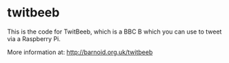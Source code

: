 twitbeeb
========

This is the code for TwitBeeb, which is a BBC B which you can use to tweet via a Raspberry Pi.

More information at:
http://barnoid.org.uk/twitbeeb